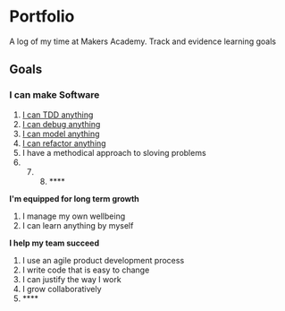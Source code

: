 # Portfolio

A log of my time at Makers Academy. Track and evidence learning goals

## Goals

### I can make Software

1. [I can TDD anything](i-can-tdd-anything.md)
2. [I can debug anything](i-can-debug-anything.md)
3. [I can model anything](i-can-model-anything.md)
4. [I can refactor anything](i-can-refactor-anything.md)
5. I have a methodical approach to sloving problems
6. 7. 8. \*\*\*\*

**I'm equipped for long term growth**

1. I manage my own wellbeing
2. I can learn anything by myself

**I help my team succeed**

1. I use an agile product development process
2. I write code that is easy to change
3. I can justify the way I work
4. I grow collaboratively
5. \*\*\*\*


